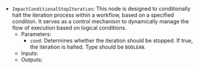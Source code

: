 - `ImpactConditionalStopIteration`: This node is designed to conditionally halt the iteration process within a workflow, based on a specified condition. It serves as a control mechanism to dynamically manage the flow of execution based on logical conditions.
    - Parameters:
        - `cond`: Determines whether the iteration should be stopped. If true, the iteration is halted. Type should be `BOOLEAN`.
    - Inputs:
    - Outputs:
